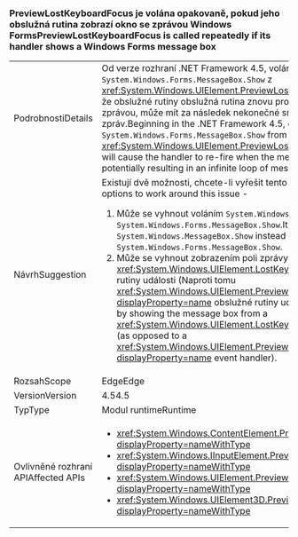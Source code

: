 ### <a name="previewlostkeyboardfocus-is-called-repeatedly-if-its-handler-shows-a-windows-forms-message-box"></a><span data-ttu-id="4521e-101">PreviewLostKeyboardFocus je volána opakovaně, pokud jeho obslužná rutina zobrazí okno se zprávou Windows Forms</span><span class="sxs-lookup"><span data-stu-id="4521e-101">PreviewLostKeyboardFocus is called repeatedly if its handler shows a Windows Forms message box</span></span>

|   |   |
|---|---|
|<span data-ttu-id="4521e-102">Podrobnosti</span><span class="sxs-lookup"><span data-stu-id="4521e-102">Details</span></span>|<span data-ttu-id="4521e-103">Od verze rozhraní .NET Framework 4.5, volání <code>System.Windows.Forms.MessageBox.Show</code> z <xref:System.Windows.UIElement.PreviewLostKeyboardFocus> způsobí, že obslužné rutiny obslužná rutina znovu provést při zavření okna se zprávou, může mít za následek nekonečné smyčce oken zpráv.</span><span class="sxs-lookup"><span data-stu-id="4521e-103">Beginning in the .NET Framework 4.5, calling <code>System.Windows.Forms.MessageBox.Show</code> from a <xref:System.Windows.UIElement.PreviewLostKeyboardFocus> handler will cause the handler to re-fire when the message box is closed, potentially resulting in an infinite loop of message boxes.</span></span>|
|<span data-ttu-id="4521e-104">Návrh</span><span class="sxs-lookup"><span data-stu-id="4521e-104">Suggestion</span></span>|<span data-ttu-id="4521e-105">Existují dvě možnosti, chcete-li vyřešit tento problém-</span><span class="sxs-lookup"><span data-stu-id="4521e-105">There are two options to work around this issue -</span></span><ol><li><span data-ttu-id="4521e-106">Může se vyhnout voláním <code>System.Windows.MessageBox.Show</code> místo <code>System.Windows.Forms.MessageBox.Show</code>.</span><span class="sxs-lookup"><span data-stu-id="4521e-106">It may be avoided by calling <code>System.Windows.MessageBox.Show</code> instead of <code>System.Windows.Forms.MessageBox.Show</code>.</span></span></li><li><span data-ttu-id="4521e-107">Může se vyhnout zobrazením poli zprávy <xref:System.Windows.UIElement.LostKeyboardFocus> obslužné rutiny události (Naproti tomu <xref:System.Windows.UIElement.PreviewLostKeyboardFocus?displayProperty=name> obslužné rutiny události).</span><span class="sxs-lookup"><span data-stu-id="4521e-107">It may be avoided by showing the message box from a <xref:System.Windows.UIElement.LostKeyboardFocus> event handler (as opposed to a <xref:System.Windows.UIElement.PreviewLostKeyboardFocus?displayProperty=name> event handler).</span></span></li></ol>|
|<span data-ttu-id="4521e-108">Rozsah</span><span class="sxs-lookup"><span data-stu-id="4521e-108">Scope</span></span>|<span data-ttu-id="4521e-109">Edge</span><span class="sxs-lookup"><span data-stu-id="4521e-109">Edge</span></span>|
|<span data-ttu-id="4521e-110">Version</span><span class="sxs-lookup"><span data-stu-id="4521e-110">Version</span></span>|<span data-ttu-id="4521e-111">4.5</span><span class="sxs-lookup"><span data-stu-id="4521e-111">4.5</span></span>|
|<span data-ttu-id="4521e-112">Typ</span><span class="sxs-lookup"><span data-stu-id="4521e-112">Type</span></span>|<span data-ttu-id="4521e-113">Modul runtime</span><span class="sxs-lookup"><span data-stu-id="4521e-113">Runtime</span></span>|
|<span data-ttu-id="4521e-114">Ovlivněné rozhraní API</span><span class="sxs-lookup"><span data-stu-id="4521e-114">Affected APIs</span></span>|<ul><li><xref:System.Windows.ContentElement.PreviewLostKeyboardFocus?displayProperty=nameWithType></li><li><xref:System.Windows.IInputElement.PreviewLostKeyboardFocus?displayProperty=nameWithType></li><li><xref:System.Windows.UIElement.PreviewLostKeyboardFocus?displayProperty=nameWithType></li><li><xref:System.Windows.UIElement3D.PreviewLostKeyboardFocus?displayProperty=nameWithType></li></ul>|

